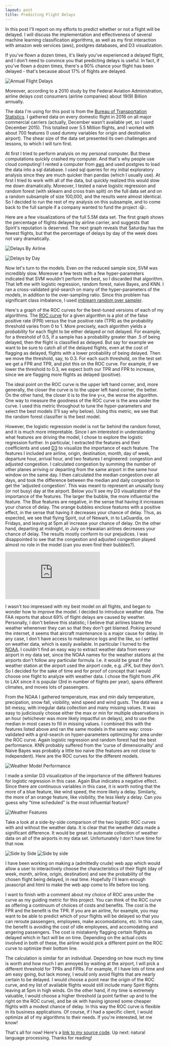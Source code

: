 ```yaml
---
layout: post
title: Predicting Flight Delays
---
```


 In this post I'll report on my efforts to predict whether or not a flight will be delayed. I will discuss the implementation and effectiveness of several machine learning classification algorithms, as well as my first interaction with amazon web services (aws), postgres databases, and D3 visualization.

 If you've flown a dozen times, it's likely you've experienced a delayed flight, and I don't need to convince you that predicting delays is useful. In fact, if you've flown a dozen times, there's a 90% chance your flight has been delayed - that's because about 17% of flights are delayed.

![Annual Flight Delays](https://raw.githubusercontent.com/michaelaaroncantrell/michaelaaroncantrell.github.io/master/_posts/Flight_Delays/images/Delayed17.png)

Moreover, according to a 2010 study by the Federal Aviation Administration, airline delays cost consumers (airline companies) about $19 ($9) Billion annually. 

The data I'm using for this post is from the [Bureau of Transportation Statistics](http://www.transtats.bts.gov/DL_SelectFields.asp?Table_ID=236). I gathered data on every domestic flight in 2016 on all major commercial carriers (actually, December wasn't available yet, so I used December 2015). This totalled over 5.5 Million flights, and I worked with about 700 features (I used dummy variables for origin and destination airport). The shear size of the data set presented its own challenges and lessons, to which I will turn first.

At first I tried to perform analysis on my personal computer. But these computations quickly crashed my computer. And that's why people use cloud computing! I rented a computer from [aws](https://aws.amazon.com/) and used postgres to load the data into a sql database. I used sql queries for my initial exploratory analysis since they are much quicker than pandas (which I usually use). At first I tried to work with all of the data, but quickly realized this would slow me down dramatically. Moreover, I tested a naive logistic regression and random forest (with sklearn and cross train split) on the full data set and on a random subsample of size 100,000, and the results were almost identical. So I decided to run the rest of my analysis on this subsample, and to come back to the full sample if a company wanted to fund the project ::smiley::. 

Here are a few visualizations of the full 5.5M data set. The first graph shows the percentage of flights delayed by airline carrier, and suggests that Spirit's reputation is deserved. The next graph reveals that Saturday has the fewest flights, but that the percentage of delays by day of the week does not vary dramatically.

![Delays By Airline](https://raw.githubusercontent.com/michaelaaroncantrell/michaelaaroncantrell.github.io/master/_posts/Flight_Delays/images/DelayedAirline.png)

![Delays by Day](https://raw.githubusercontent.com/michaelaaroncantrell/michaelaaroncantrell.github.io/master/_posts/Flight_Delays/images/DelayedDaily.png)

Now let's turn to the models. Even on the reduced sample size, SVM was incredibly slow. Moreover a few tests with a few hyper-parameters indicated that SVM wouldn't perform the best, so I discarded that algorithm. That left me with logistic regression, random forest, naive Bayes, and KNN. I ran a cross-validated grid-search on many of the hyper-parameters of the models, in addition to the over-sampling ratio. Since this problem has significant class imbalance, I used [imblearn random over sampler](http://contrib.scikit-learn.org/imbalanced-learn/generated/imblearn.over_sampling.RandomOverSampler.html). 

Here's a graph of the ROC curves for the best-tuned versions of each of my algorithms. The [ROC curve](https://en.wikipedia.org/wiki/Receiver_operating_characteristic) for a given algorithm is a plot of the false positive rate (FPR) versus the true positive rate (TPR) as the probability threshold varies from 0 to 1. More precisely, each algorithm yields a *probability* for each flight to be either delayed or not delayed. For example, for a threshold of 0.5, if a sample has a probability greater than .5 of being delayed, then the flight is classified as delayed. But say for example we want to be sure to catch all of the delayed flights, even at the cost of flagging as delayed, flights with a lower probability of being delayed. Then we move the threshold, say, to 0.3. For each such threshold, on the test set we get a FPR and TPR, and plot this on the ROC curve. For example, if we lower the threshold to 0.3, we expect both our TPR and FPR to increase, since we are flagging more flights as delayed (positive).

The ideal point on the ROC curve is the upper left hand corner, and, more generally, the closer the curve is to the upper left hand corner, the better. On the other hand, the closer it is to the line y=x, the worse the algorithm. One way to measure the goodness of the ROC curve is the area under the curve. I used this metric throughout to tune the hyper-parameters and select the best models (I'll say why below). Using this metric, we see that the random forest classifier is the best model.

However, the logistic regression model is not far behind the random forest, and it is much more intepretable. Since I am interested in understanding what features are driving the model, I chose to explore the logistic regression further. In particular, I extracted the features and their coefficients and used [D3](https://d3js.org/) to visualize the importance of each feature. The features I included are airline, origin, destination, month, day of week, departure hour, arrival hour, and two features I engineered: congestion and adjusted congestion. I calculated congestion by summing the number of other planes arriving or departing from the same airport in the same hour window on the same day. I then calculated the median congestion over all days, and took the difference between the median and daily congestion to get the 'adjusted congestion'. This was meant to represent an unusally busy (or not busy) day at the airport. Below you'll see my D3 visualization of the importance of the features. The larger the bubble, the more influential the feature. The Blue features are negative, in the sense that having it increases your chance of delay. The orange bubbles enclose features with a positive effect, in the sense that having it decreases your chance of delay. Thus, as expected, we see that flying Spirit, out of Newark, in to LaGuardia, on Fridays, and leaving at 5pm all increase your chance of delay. On the other hand, departing at midnight, in July on Hawaiian airlines decreases your chance of delay. The results mostly conform to our prejudices. I was disappointed to see that the congestion and adjusted congestion played almost no role in the model (can you even find their bubbles?).

![Feature Importance](https://raw.githubusercontent.com/michaelaaroncantrell/michaelaaroncantrell.github.io/blob/master/_posts/Flight_Delays/images/All-Bubbles.pdf)

I wasn't too impressed with my best model on all flights, and began to wonder how to improve the model. I decided to introduce weather data. The FAA reports that about 69% of flight delays are caused by weather. Personally, I don't believe this statistic; I believe that airlines blame the weather whenenver they can so that they don't get blamed. Poking around the internet, it seems that aircraft maintenance is a major cause for delay. In any case, I don't have access to maitenance logs and the like, so I settled on weather data, which is easily available. In particular I turned to the [NOAA](https://www7.ncdc.noaa.gov/CDO/cdopoemain.cmd?datasetabbv=DS3505&countryabbv=&georegionabbv=NAMER&resolution=40). I couldn't find an easy way to extract weather data from every airport in my data set, since the NOAA names for the weather stations at the airports don't follow any particular formula. I.e. it would be great if the weather station at the airport used the airport code, e.g. JFK, but they don't. So I decided for the sake of time and for proof of concept that I would choose one flight to analyze with weather data. I chose the flight from JFK to LAX since it is popular (3rd in number of flights per year), spans different climates, and moves lots of passengers.

From the NOAA I gathered temperature, max and min daily temperature, precipation, snow fall, visibility, wind speed and wind gusts. The data was a bit messy, with irregular data collection and many missing values. It was easy to judiciously choose either the max or min for multiple observations in an hour (whichever was more likely impactful on delays), and to use the median in most cases to fill in missing values. I combined this with the features listed above and ran the same models in the same way: cross-validated with a grid-search on hyper-parameters optimizing for area under the ROC curve. Again logistic regression and random forest had the best performance. KNN probably suffered from the 'curse of dimensionality' and Naive Bayes was probably a little too naive (the features are not close to independent). Here are the ROC curves for the different models.

![Weather Model Performance](https://raw.githubusercontent.com/michaelaaroncantrell/michaelaaroncantrell.github.io/master/_posts/Flight_Delays/images/model-comparison.png)


I made a similar D3 visualization of the importance of the different features for logistic regression in this case. Again Blue indicates a negative effect. Since there are continuous variables in this case, it is worth noting that the more of a blue feature, like wind speed, the more likely a delay. Similarly, the more of an orange feature, like visibility, the less likely a delay. Can you guess why "time scheduled" is the most influential feature?

![Weather Features](link***)

Take a look at a side-by-side comparison of the two logistic ROC curves with and without the weather data. It is clear that the weather data made a significant difference. It would be great to automate collection of weather data on all of the airports in my data set. Unfortunately I don't have time for that now.

![Side by Side](https://raw.githubusercontent.com/michaelaaroncantrell/michaelaaroncantrell.github.io/master/_posts/Flight_Delays/images/LR-ROC.png) ![Side by side](https://raw.githubusercontent.com/michaelaaroncantrell/michaelaaroncantrell.github.io/master/_posts/Flight_Delays/images/Weather-LR-ROC.png)

I have been working on making a (admittedly crude) web app which would allow a user to interactively choose the characteristics of their flight (day of week, month, airline, origin, destination) and see the probability of the chosen flight being delayed, in real time. Hopefully I'll learn enough javascript and html to make the web app come to life before too long. 

I want to finish with a comment about my choice of ROC area under the curve as my guiding metric for this project. You can think of the ROC curve as offering a continuum of choices of costs and benefits. The cost is the FPR and the benefit is the TPR. If you are an airline, for example, you may want to be able to predict which of your flights will be delayed so that you can reroute passengers, employees, make accomodations, etc. In this case, the benefit is avoiding the cost of idle employees, and accomodating and angering passengers. The cost is mistakenly flagging certain flights as delayed which in fact will be on time. Depending on the actual costs involved in both of these, the airline would pick a different point on the ROC curve to optimize their bottom line.

The calculation is similar for an individual. Depending on how much my time is worth and how much I am annoyed by waiting at the airport, I will pick a different threshold for TPRs and FPRs. For example, if I have lots of time and am easy going, but lack money, I would only avoid flights that are nearly certain to be delayed. I would choose a point near the origin of the ROC curve, and my list of available flights would still include many Spirit flights leaving at 5pm in high winds. On the other hand, if my time is extremely valuable, I would choose a higher threshold (a point farther up and to the right on the ROC curve), and be ok with having ignored some cheaper flights with a modest chance of delay. In this way the ROC curve is flexible in its business applications. Of course, if I had a specific client, I would optimize all of my algorithms to their needs. If you're interested, let me know!

That's all for now! Here's a [link to my source code](link***). Up next: natural language processing. Thanks for reading!